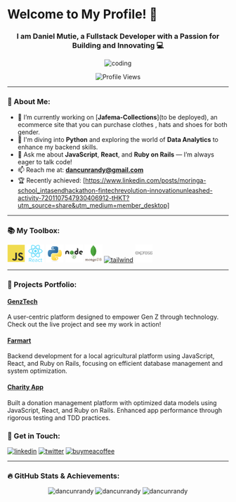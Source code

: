 # Welcome to My Profile! 👋
<h3 align="center">I am Daniel Mutie, a Fullstack Developer with a Passion for Building and Innovating 💻</h3>

<p align="center">
  <img alt="coding" width="400" src="https://user-images.githubusercontent.com/55389276/140866485-8fb1c876-9a8f-4d6a-98dc-08c4981eaf70.gif">
</p>

<p align="center">
  <img src="https://komarev.com/ghpvc/?username=dancunrandy&label=Profile%20views&color=0e75b6&style=flat" alt="Profile Views" />
</p>

---

### 🚀 About Me:
- 🔭 I’m currently working on [**Jafema-Collections**](to be deployed), an ecommerce site that you can purchase clothes , hats and shoes for both gender.
- 🌱 I'm diving into **Python** and exploring the world of **Data Analytics** to enhance my backend skills.
- 💬 Ask me about **JavaScript**, **React**, and **Ruby on Rails** — I’m always eager to talk code!
- 📫 Reach me at: **dancunrandy@gmail.com**
- 🏆 Recently achieved: [https://www.linkedin.com/posts/moringa-school_intasendhackathon-fintechrevolution-innovationunleashed-activity-7201107547930406912-tHKT?utm_source=share&utm_medium=member_desktop]

---

### 📚 My Toolbox:
<p align="left">
  <!-- Interactive badge for tools with URLs -->
  <a href="https://developer.mozilla.org/en-US/docs/Web/JavaScript" target="_blank"><img src="https://raw.githubusercontent.com/devicons/devicon/master/icons/javascript/javascript-original.svg" alt="javascript" width="40" height="40"/></a>
  <a href="https://reactjs.org/" target="_blank"><img src="https://raw.githubusercontent.com/devicons/devicon/master/icons/react/react-original-wordmark.svg" alt="react" width="40" height="40"/></a>
  <a href="https://www.python.org" target="_blank"><img src="https://raw.githubusercontent.com/devicons/devicon/master/icons/python/python-original.svg" alt="python" width="40" height="40"/></a>
  <a href="https://nodejs.org" target="_blank"><img src="https://raw.githubusercontent.com/devicons/devicon/master/icons/nodejs/nodejs-original-wordmark.svg" alt="nodejs" width="40" height="40"/></a>
  <a href="https://www.mongodb.com/" target="_blank"><img src="https://raw.githubusercontent.com/devicons/devicon/master/icons/mongodb/mongodb-original-wordmark.svg" alt="mongodb" width="40" height="40"/></a>
  <a href="https://tailwindcss.com/" target="_blank"><img src="https://www.vectorlogo.zone/logos/tailwindcss/tailwindcss-icon.svg" alt="tailwind" width="40" height="40"/></a>
  <a href="https://expressjs.com" target="_blank"><img src="https://raw.githubusercontent.com/devicons/devicon/master/icons/express/express-original-wordmark.svg" alt="express" width="40" height="40"/></a>
</p>

---

### 🏅 Projects Portfolio:
#### [**GenzTech**](https://genztech-delta.vercel.app/)
A user-centric platform designed to empower Gen Z through technology. Check out the live project and see my work in action!

#### [**Farmart**](https://farmart-delta.vercel.app/)  
Backend development for a local agricultural platform using JavaScript, React, and Ruby on Rails, focusing on efficient database management and system optimization.

#### [**Charity App**](https://charity-application.vercel.app/)  
Built a donation management platform with optimized data models using JavaScript, React, and Ruby on Rails. Enhanced app performance through rigorous testing and TDD practices.



### 📡 Get in Touch:
<p align="left">
  <a href="https://www.linkedin.com/in/dancunrandy" target="_blank"><img src="https://img.icons8.com/color/48/000000/linkedin.png" alt="linkedin" width="40" height="40"/></a>
  <a href="https://twitter.com/dancunrandy" target="_blank"><img src="https://img.icons8.com/color/48/000000/twitter.png" alt="twitter" width="40" height="40"/></a>
  <a href="https://www.buymeacoffee.com/dancunrandj" target="_blank"><img src="https://cdn.buymeacoffee.com/buttons/v2/default-yellow.png" alt="buymeacoffee" width="40" height="40"/></a>
</p>

---

### 🔥 GitHub Stats & Achievements:
<p align="center">
  <img src="https://github-readme-stats.vercel.app/api?username=dancunrandy&show_icons=true&theme=radical&hide_title=true" alt="dancunrandy" />
  <img src="https://github-readme-stats.vercel.app/api/top-langs?username=dancunrandy&show_icons=true&theme=radical&layout=compact" alt="dancunrandy" />
  <img src="https://github-readme-streak-stats.herokuapp.com/?user=dancunrandy&theme=radical" alt="dancunrandy" />
</p>
